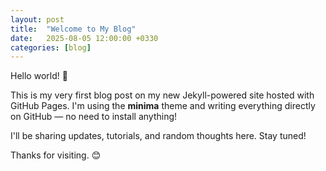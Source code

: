 ```yaml
---
layout: post
title:  "Welcome to My Blog"
date:   2025-08-05 12:00:00 +0330
categories: [blog]
---
```


Hello world! 👋

This is my very first blog post on my new Jekyll-powered site hosted with GitHub Pages. I'm using the **minima** theme and writing everything directly on GitHub — no need to install anything!

I'll be sharing updates, tutorials, and random thoughts here. Stay tuned!

Thanks for visiting. 😊
